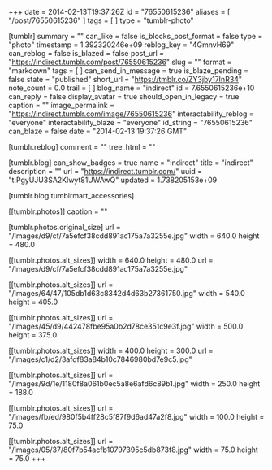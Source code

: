 +++
date = 2014-02-13T19:37:26Z
id = "76550615236"
aliases = [ "/post/76550615236" ]
tags = [ ]
type = "tumblr-photo"

[tumblr]
summary = ""
can_like = false
is_blocks_post_format = false
type = "photo"
timestamp = 1.392320246e+09
reblog_key = "4GmnvH69"
can_reblog = false
is_blazed = false
post_url = "https://indirect.tumblr.com/post/76550615236"
slug = ""
format = "markdown"
tags = [ ]
can_send_in_message = true
is_blaze_pending = false
state = "published"
short_url = "https://tmblr.co/ZY3jby17InR34"
note_count = 0.0
trail = [ ]
blog_name = "indirect"
id = 7.6550615236e+10
can_reply = false
display_avatar = true
should_open_in_legacy = true
caption = ""
image_permalink = "https://indirect.tumblr.com/image/76550615236"
interactability_reblog = "everyone"
interactability_blaze = "everyone"
id_string = "76550615236"
can_blaze = false
date = "2014-02-13 19:37:26 GMT"

[tumblr.reblog]
comment = ""
tree_html = ""

[tumblr.blog]
can_show_badges = true
name = "indirect"
title = "indirect"
description = ""
url = "https://indirect.tumblr.com/"
uuid = "t:PgyUJU3SA2Klwyt81UWAwQ"
updated = 1.738205153e+09

[tumblr.blog.tumblrmart_accessories]

[[tumblr.photos]]
caption = ""

[tumblr.photos.original_size]
url = "/images/d9/cf/7a5efcf38cdd891ac175a7a3255e.jpg"
width = 640.0
height = 480.0

[[tumblr.photos.alt_sizes]]
width = 640.0
height = 480.0
url = "/images/d9/cf/7a5efcf38cdd891ac175a7a3255e.jpg"

[[tumblr.photos.alt_sizes]]
url = "/images/64/47/105db1d63c8342d4d63b27361750.jpg"
width = 540.0
height = 405.0

[[tumblr.photos.alt_sizes]]
url = "/images/45/d9/442478fbe95a0b2d78ce351c9e3f.jpg"
width = 500.0
height = 375.0

[[tumblr.photos.alt_sizes]]
width = 400.0
height = 300.0
url = "/images/c1/d2/3afdf83a84b10c7846980bd7e9c5.jpg"

[[tumblr.photos.alt_sizes]]
url = "/images/9d/1e/1180f8a061b0ec5a8e6afd6c89b1.jpg"
width = 250.0
height = 188.0

[[tumblr.photos.alt_sizes]]
url = "/images/fb/ed/980f5b4ff28c5f87f9d6ad47a2f8.jpg"
width = 100.0
height = 75.0

[[tumblr.photos.alt_sizes]]
url = "/images/05/37/80f7b54acfb10797395c5db873f8.jpg"
width = 75.0
height = 75.0
+++
